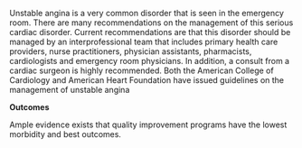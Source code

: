 Unstable angina is a very common disorder that is seen in the emergency room. There are many recommendations on the management of this serious cardiac disorder. Current recommendations are that this disorder should be managed by an interprofessional team that includes primary health care providers, nurse practitioners, physician assistants, pharmacists, cardiologists and emergency room physicians. In addition, a consult from a cardiac surgeon is highly recommended. Both the American College of Cardiology and American Heart Foundation have issued guidelines on the management of unstable angina

**Outcomes**

Ample evidence exists that quality improvement programs have the lowest morbidity and best outcomes.